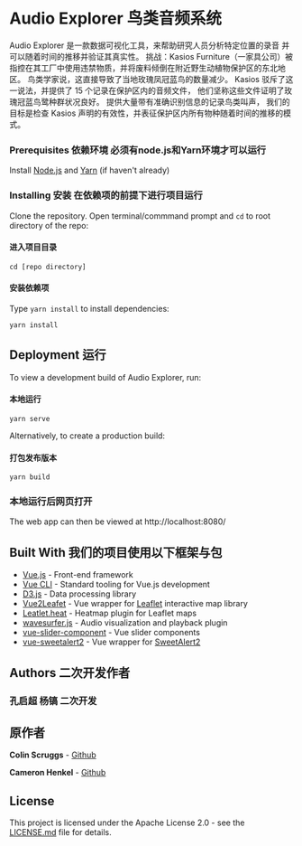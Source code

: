 
# Audio Explorer 鸟类音频系统


Audio Explorer 是一款数据可视化工具，来帮助研究人员分析特定位置的录音
           并可以随着时间的推移并验证其真实性。
挑战：Kasios Furniture（一家具公司）被指控在其工厂中使用违禁物质，并将废料倾倒在附近野生动植物保护区的东北地区。
           鸟类学家说，这直接导致了当地玫瑰凤冠蓝鸟的数量减少。 Kasios 驳斥了这一说法，并提供了 15 个记录在保护区内的音频文件，
           他们坚称这些文件证明了玫瑰冠蓝鸟鹭种群状况良好。 提供大量带有准确识别信息的记录鸟类叫声，
           我们的目标是检查 Kasios 声明的有效性，并表征保护区内所有物种随着时间的推移的模式。


### Prerequisites 依赖环境 必须有node.js和Yarn环境才可以运行

Install [Node.js](https://nodejs.org/en/) and [Yarn](https://yarnpkg.com) (if haven't already)

### Installing 安装 在依赖项的前提下进行项目运行

Clone the repository. Open terminal/commmand prompt and `cd` to root directory of the repo:
#### 进入项目目录
```
cd [repo directory] 
```
#### 安装依赖项
Type `yarn install` to install dependencies:
```
yarn install
```
## Deployment 运行

To view a development build of Audio Explorer, run: 
#### 本地运行
```
yarn serve
```

Alternatively, to create a production build:
#### 打包发布版本
```
yarn build
```
### 本地运行后网页打开
The web app can then be viewed at http://localhost:8080/
## Built With 我们的项目使用以下框架与包

* [Vue.js](https://vuejs.org/) - Front-end framework
* [Vue CLI](https://cli.vuejs.org/) - Standard tooling for Vue.js development
* [D3.js](https://d3js.org/) - Data processing library
* [Vue2Leafet](https://rometools.github.io/rome/) - Vue wrapper for [Leaflet](https://leafletjs.com/) interactive map library
* [Leatlet.heat](https://github.com/Leaflet/Leaflet.heat) - Heatmap plugin for Leaflet maps
* [wavesurfer.js](https://wavesurfer-js.org/) - Audio visualization and playback plugin
* [vue-slider-component](https://nightcatsama.github.io/vue-slider-component/example/) - Vue slider components
* [vue-sweetalert2](https://github.com/avil13/vue-sweetalert2) - Vue wrapper for [SweetAlert2](https://sweetalert2.github.io/)

## Authors 二次开发作者

### 孔启超 杨镐 二次开发

## 原作者
**Colin Scruggs** - [Github](https://github.com/colinscruggs)

**Cameron Henkel** - [Github](https://github.com/cameron-henkel)

## License

This project is licensed under the Apache License 2.0 - see the [LICENSE.md](LICENSE.md) file for details.
